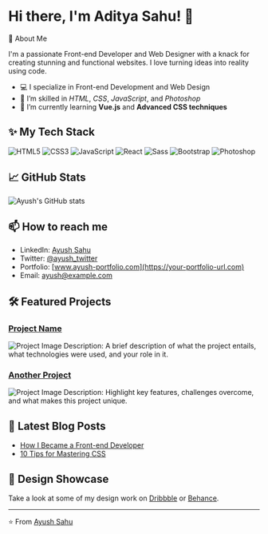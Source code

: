# Hi there, I'm Aditya Sahu! 👋

🚀 About Me

I'm a passionate Front-end Developer and Web Designer with a knack for creating stunning and functional websites. I love turning ideas into reality using code.

* 💻 I specialize in Front-end Development and Web Design
* 🎨 I’m skilled in *HTML*, *CSS*, *JavaScript*, and *Photoshop*
* 🌱 I’m currently learning **Vue.js** and **Advanced CSS techniques**

## ✨ My Tech Stack

![HTML5](https://img.shields.io/badge/html5-%23E34F26.svg?style=for-the-badge&logo=html5&logoColor=white)
![CSS3](https://img.shields.io/badge/css3-%231572B6.svg?style=for-the-badge&logo=css3&logoColor=white)
![JavaScript](https://img.shields.io/badge/javascript-%23323330.svg?style=for-the-badge&logo=javascript&logoColor=%23F7DF1E)
![React](https://img.shields.io/badge/react-%2320232a.svg?style=for-the-badge&logo=react&logoColor=%2361DAFB)
![Sass](https://img.shields.io/badge/Sass-%23CC6699.svg?style=for-the-badge&logo=sass&logoColor=white)
![Bootstrap](https://img.shields.io/badge/Bootstrap-%23563D7C.svg?style=for-the-badge&logo=bootstrap&logoColor=white)
![Photoshop](https://img.shields.io/badge/Adobe%20Photoshop-%2331A8FF.svg?style=for-the-badge&logo=adobephotoshop&logoColor=white)

## 📈 GitHub Stats

![Ayush's GitHub stats](https://github-readme-stats.vercel.app/api?username=your-github-username&show_icons=true&theme=radical)

## 📫 How to reach me

* LinkedIn: [Ayush Sahu](https://www.linkedin.com/in/your-linkedin-url)
* Twitter: [@ayush_twitter](https://twitter.com/your-twitter-handle)
* Portfolio: [www.ayush-portfolio.com](https://your-portfolio-url.com)
* Email: [ayush@example.com](mailto:ayush@example.com)

## 🛠️ Featured Projects

### [Project Name](https://project-url.com)
![Project Image](https://your-image-url-here.com/project-image.png)
Description: A brief description of what the project entails, what technologies were used, and your role in it.

### [Another Project](https://another-project-url.com)
![Project Image](https://your-image-url-here.com/another-project-image.png)
Description: Highlight key features, challenges overcome, and what makes this project unique.

## 📝 Latest Blog Posts

<!-- BLOG-POST-LIST:START -->
- [How I Became a Front-end Developer](https://your-blog-url.com)
- [10 Tips for Mastering CSS](https://your-blog-url.com)
<!-- BLOG-POST-LIST:END -->

## 🎨 Design Showcase

Take a look at some of my design work on [Dribbble](https://dribbble.com/your-username) or [Behance](https://www.behance.net/your-username).

---

⭐️ From [Ayush Sahu](https://github.com/your-github-username)
